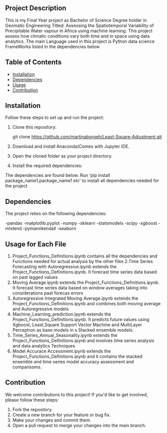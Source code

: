 


## Project Description

This is my Final Year project as Bachelor of Science Degree holder in Geomatic Engineering Titled: Assessing the Spatiotemporal Variability of Precipitable Water vapour in Africa using machine learning. This project assess how climatic conditions vary both time and in space using data analytics. The main Language used in this project is Python data science FrameWorks listed in the dependencies below

## Table of Contents

- [Installation](#installation)
- [Dependencies](#dependencies)
- [Usage](#usage)
- [Contribution](#contribution)


## Installation

Follow these steps to set up and run the project:

1. Clone this repository:

      git clone https://github.com/martinaborgeh/Least-Square-Adjustment.git



2. Download and install Anaconda(Comes with Jupyter IDE.

3. Open the cloned folder as your project directory.

4. Install the required dependencies:

The dependencies are found below. Run 'pip install package_name1,package_name1 etc' to install all dependencies needed for the project



## Dependencies

The project relies on the following dependencies:

-pandas
-matplotlib.pyplot
-numpy
-sklearn
-statsmodels
-scipy
-xgboost
-mlxtend
-pymannkendall
-seaborn


## Usage for Each File
1. Project_Functions_Definitions.ipynb contains all the dependencies and Functions needed for actual analysis by the other files
2.Time Series Forecasting with Autoregressive.ipynb extends the Project_Functions_Definitions.ipynb. It forecast time series data based on past lagged values 
3. Moving Average.ipynb extends the Project_Functions_Definitions.ipynb. It forecast time series data based on window averages taking into considerations past forecas errors
5. Autoregressive Integrated Moving Average.ipynb extends the Project_Functions_Definitions.ipynb and combines both moving average and Autoregressive models
6. Machine_Learning_prediction.ipynb extends the Project_Functions_Definitions.ipynb. It predicts future values using Xgboost, Least,Square Support Vector Machine and MultiLayer Perceptron as base models in s Stacked ensemble models.
7. Time_Series_Annual_Seasonality.ipynb extends the Project_Functions_Definitions.ipynb and involves time series analysis and data analytics Techniques
8. Model Accurace Accessment.ipynb extends the Project_Functions_Definitions.ipynb and it contains the stacked ensemble and time series model accuracy assessment and comparisoms.



<!-- You can add screenshots or GIFs here to demonstrate the usage -->

## Contribution

We welcome contributions to this project! If you'd like to get involved, please follow these steps:

1. Fork the repository.
2. Create a new branch for your feature or bug fix.
3. Make your changes and commit them.
4. Open a pull request to merge your changes into the main branch.
